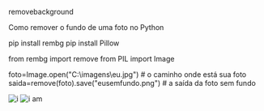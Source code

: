 
 removebackground

Como remover o fundo de uma foto no Python


pip install rembg
pip install Pillow


from rembg import remove
from PIL import Image

foto=Image.open("C:\imagens\eu.jpg") # o caminho onde está sua foto
saida=remove(foto).save("eusemfundo.png") # a saída da foto sem fundo


![i](https://user-images.githubusercontent.com/91196904/210466384-79cc12a4-1e33-4e3c-b223-6bdab73975ff.png)
![i am](https://user-images.githubusercontent.com/91196904/210466487-ee59f68a-fbb8-4ff3-bbf4-f8c1d6579e03.png)

